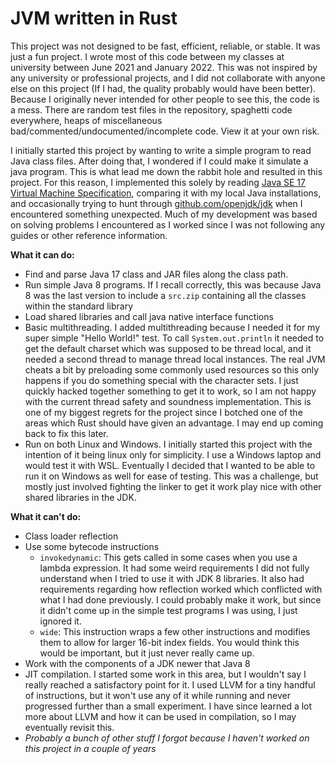 # JVM written in Rust
This project was not designed to be fast, efficient, reliable, or stable. It was just a fun
project. I wrote most of this code between my classes at university between June 2021 and
January 2022. This was not inspired by any university or professional projects, and I did not
collaborate with anyone else on this project (If I had, the quality probably would have been
better). Because I originally never intended for other people to see this, the code is a mess.
There are random test files in the repository, spaghetti code everywhere, heaps of miscellaneous
bad/commented/undocumented/incomplete code. View it at your own risk.

I initially started this project by wanting to write a simple program to read Java class files.
After doing that, I wondered if I could make it simulate a java program. This is what lead me down
the rabbit hole and resulted in this project. For this reason, I implemented this solely by reading
[Java SE 17 Virtual Machine Specification], comparing it with my local Java installations, and
occasionally trying to hunt through [github.com/openjdk/jdk] when I encountered something
unexpected. Much of my development was based on solving problems I encountered as I worked since I
was not following any guides or other reference information.

**What it can do:**
 - Find and parse Java 17 class and JAR files along the class path.
 - Run simple Java 8 programs. If I recall correctly, this was because Java 8 was the last version
   to include a `src.zip` containing all the classes within the standard library
 - Load shared libraries and call java native interface functions
 - Basic multithreading. I added multithreading because I needed it for my super simple
   "Hello World!" test. To call `System.out.println` it needed to get the default charset which was
   supposed to be thread local, and it needed a second thread to manage thread local instances. The
   real JVM cheats a bit by preloading some commonly used resources so this only happens if you
   do something special with the character sets. I just quickly hacked together something to get it
   to work, so I am not happy with the current thread safety and soundness implementation. This is
   one of my biggest regrets for the project since I botched one of the areas which Rust should
   have given an advantage. I may end up coming back to fix this later.
 - Run on both Linux and Windows. I initially started this project with the intention of it being
   linux only for simplicity. I use a Windows laptop and would test it with WSL. Eventually I
   decided that I wanted to be able to run it on Windows as well for ease of testing. This was a
   challenge, but mostly just involved fighting the linker to get it work play nice with other
   shared libraries in the JDK.

**What it can't do:**
 - Class loader reflection
 - Use some bytecode instructions
   - `invokedynamic`: This gets called in some cases when you use a lambda expression. It had some
      weird requirements I did not fully understand when I tried to use it with JDK 8 libraries. It
      also had requirements regarding how reflection worked which conflicted with what I had done
      previously. I could probably make it work, but since it didn't come up in the simple test
      programs I was using, I just ignored it.
   - `wide`: This instruction wraps a few other instructions and modifies them to allow for larger
      16-bit index fields. You would think this would be important, but it just never really came
      up.
 - Work with the components of a JDK newer that Java 8
 - JIT compilation. I started some work in this area, but I wouldn't say I really reached a
   satisfactory point for it. I used LLVM for a tiny handful of instructions, but it won't use
   any of it while running and never progressed further than a small experiment. I have since
   learned a lot more about LLVM and how it can be used in compilation, so I may eventually
   revisit this.
 - *Probably a bunch of other stuff I forgot because I haven't worked on this project in a couple
   of years*


[Java SE 17 Virtual Machine Specification]: https://docs.oracle.com/javase/specs/jvms/se17/html/index.html
[github.com/openjdk/jdk]: https://github.com/openjdk/jdk
